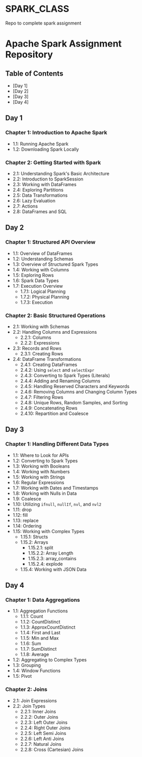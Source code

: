 # SPARK_CLASS
Repo to complete spark assignment

# Apache Spark Assignment Repository

## Table of Contents

- [Day 1]
- [Day 2]
- [Day 3]
- [Day 4]

## Day 1
### Chapter 1: Introduction to Apache Spark
- 1.1: Running Apache Spark
- 1.2: Downloading Spark Locally

### Chapter 2: Getting Started with Spark
- 2.1: Understanding Spark's Basic Architecture
- 2.2: Introduction to SparkSession
- 2.3: Working with DataFrames
- 2.4: Exploring Partitions
- 2.5: Data Transformations
- 2.6: Lazy Evaluation
- 2.7: Actions
- 2.8: DataFrames and SQL

## Day 2
### Chapter 1: Structured API Overview
- 1.1: Overview of DataFrames
- 1.2: Understanding Schemas
- 1.3: Overview of Structured Spark Types
- 1.4: Working with Columns
- 1.5: Exploring Rows
- 1.6: Spark Data Types
- 1.7: Execution Overview
  - 1.7.1: Logical Planning
  - 1.7.2: Physical Planning
  - 1.7.3: Execution

### Chapter 2: Basic Structured Operations
- 2.1: Working with Schemas
- 2.2: Handling Columns and Expressions
  - 2.2.1: Columns
  - 2.2.2: Expressions
- 2.3: Records and Rows
  - 2.3.1: Creating Rows
- 2.4: DataFrame Transformations
  - 2.4.1: Creating DataFrames
  - 2.4.2: Using `select` and `selectExpr`
  - 2.4.3: Converting to Spark Types (Literals)
  - 2.4.4: Adding and Renaming Columns
  - 2.4.5: Handling Reserved Characters and Keywords
  - 2.4.6: Removing Columns and Changing Column Types
  - 2.4.7: Filtering Rows
  - 2.4.8: Unique Rows, Random Samples, and Sorting
  - 2.4.9: Concatenating Rows
  - 2.4.10: Repartition and Coalesce

## Day 3
### Chapter 1: Handling Different Data Types
- 1.1: Where to Look for APIs
- 1.2: Converting to Spark Types
- 1.3: Working with Booleans
- 1.4: Working with Numbers
- 1.5: Working with Strings
- 1.6: Regular Expressions
- 1.7: Working with Dates and Timestamps
- 1.8: Working with Nulls in Data
- 1.9: Coalesce
- 1.10: Utilizing `ifnull`, `nullIf`, `nvl`, and `nvl2`
- 1.11: drop
- 1.12: fill
- 1.13: replace
- 1.14: Ordering
- 1.15: Working with Complex Types
  - 1.15.1: Structs
  - 1.15.2: Arrays
    - 1.15.2.1: split
    - 1.15.2.2: Array Length
    - 1.15.2.3: array_contains
    - 1.15.2.4: explode
  - 1.15.4: Working with JSON Data

## Day 4
### Chapter 1: Data Aggregations
- 1.1: Aggregation Functions
  - 1.1.1: Count
  - 1.1.2: CountDistinct
  - 1.1.3: ApproxCountDistinct
  - 1.1.4: First and Last
  - 1.1.5: Min and Max
  - 1.1.6: Sum
  - 1.1.7: SumDistinct
  - 1.1.8: Average
- 1.2: Aggregating to Complex Types
- 1.3: Grouping
- 1.4: Window Functions
- 1.5: Pivot

### Chapter 2: Joins
- 2.1: Join Expressions
- 2.2: Join Types
  - 2.2.1: Inner Joins
  - 2.2.2: Outer Joins
  - 2.2.3: Left Outer Joins
  - 2.2.4: Right Outer Joins
  - 2.2.5: Left Semi Joins
  - 2.2.6: Left Anti Joins
  - 2.2.7: Natural Joins
  - 2.2.8: Cross (Cartesian) Joins

